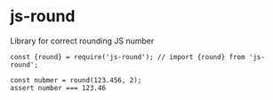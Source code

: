 # js-round
Library for correct rounding JS number

```
const {round} = require('js-round'); // import {round} from 'js-round';

const nubmer = round(123.456, 2);
assert number === 123.46
```
